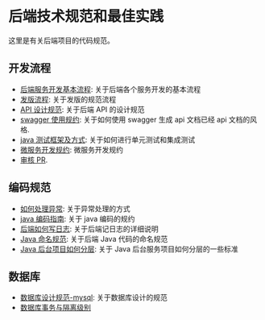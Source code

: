 # 后端技术规范和最佳实践

这里是有关后端项目的代码规范。

## 开发流程

- [后端服务开发基本流程](./process/basic-service-developer-flow.md): 关于后端各个服务开发的基本流程
- [发版流程](./process/release-guideline.md): 关于发版的规范流程
- [API 设计规范](./process/API设计规范.md): 关于后端 API 的设计规范
- [swagger 使用规约](./process/swagger-usage-guideline.md): 关于如何使用 swagger 生成 api 文档已经 api 文档的风格.
- [java 测试框架及方式](./java-service-test.md): 关于如何进行单元测试和集成测试
- [微服务开发规约](./process/service-basic-rule.md): 微服务开发规约
- [审核 PR](./process/how-to-review-pr.md).

## 编码规范

- [如何处理异常](./code/how-to-handle-exception.md): 关于异常处理的方式
- [java 编码指南](./code/java-code-guideline.md): 关于 java 编码的规约
- [后端如何写日志](./code/如何写日志.md): 关于后端记日志的详细说明
- [Java 命名规范](./code/Java命名规范.md): 关于后端 Java 代码的命名规范
- [Java 后台项目如何分层](./code/Java后台服务分层规范.md): 关于 Java 后台服务项目如何分层的一些标准

## 数据库

- [数据库设计规范-mysql](./database/数据库设计规范-mysql.md): 关于数据库设计的规范
- [数据库事务与隔离级别](./database/数据库事务与隔离级别.md)
